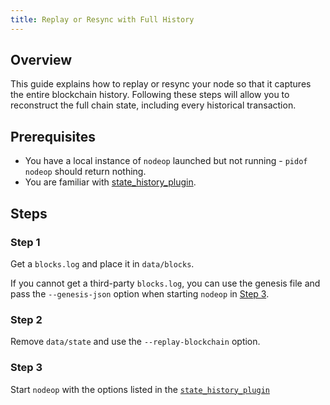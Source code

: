 ```yaml
---
title: Replay or Resync with Full History
---
```


## Overview

This guide explains how to replay or resync your node so that it captures the entire blockchain history. Following these steps will allow you to reconstruct the full chain state, including every historical transaction.

## Prerequisites

* You have a local instance of `nodeop` launched but not running - `pidof nodeop` should return nothing.
* You are familiar with [state_history_plugin](../plugins/state-history-plugin.md).

## Steps

### Step 1

Get a `blocks.log` and place it in `data/blocks`.

If you cannot get a third-party `blocks.log`, you can use the genesis file and pass the `--genesis-json` option when starting `nodeop` in [Step 3](#step-3).

### Step 2

Remove `data/state` and use the `--replay-blockchain` option.

### Step 3

Start `nodeop` with the options listed in the [`state_history_plugin`](../plugins/state-history-plugin.md)
